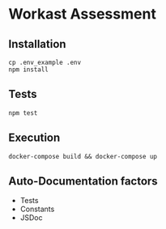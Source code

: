 # Workast Assessment

## Installation
```
cp .env_example .env
npm install
```

## Tests
```
npm test
```

## Execution
```
docker-compose build && docker-compose up
```

## Auto-Documentation factors
- Tests
- Constants
- JSDoc
